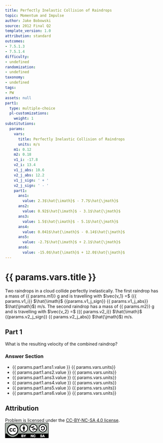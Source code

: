 ```yaml
---
title: Perfectly Inelastic Collision of Raindrops
topic: Momentum and Impulse
author: Jake Bobowski
source: 2012 Final Q2
template_version: 1.0
attribution: standard
outcomes:
- 7.5.1.3
- 7.5.1.4
difficulty:
- undefined
randomization:
- undefined
taxonomy:
- undefined
tags:
- PW
assets: null
part1:
  type: multiple-choice
  pl-customizations:
    weight: 1
substitutions:
  params:
    vars:
      title: Perfectly Inelastic Collision of Raindrops
      units: m/s
    m1: 0.12
    m2: 0.18
    v1_i: -17.8
    v2_i: 13.4
    v1_j_abs: 10.6
    v2_j_abs: 12.2
    v1_j_sign: ' + '
    v2_j_sign: ' - '
    part1:
      ans1:
        value: 2.3$\hat{\imath}$ - 7.7$\hat{\jmath}$
      ans2:
        value: 0.92$\hat{\imath}$ - 3.1$\hat{\jmath}$
      ans3:
        value: 1.5$\hat{\imath}$ - 5.1$\hat{\jmath}$
      ans4:
        value: 0.041$\hat{\imath}$ - 0.14$\hat{\jmath}$
      ans5:
        value: -2.7$\hat{\imath}$ + 2.1$\hat{\jmath}$
      ans6:
        value: -15.0$\hat{\imath}$ + 12.0$\hat{\jmath}$
---
```

# {{ params.vars.title }}
Two raindrops in a cloud collide perfectly inelastically. The first raindrop has a mass of {{ params.m1}} g and is travelling with $\vec{v_1} =$ ({{ params.v1_i}} $\hat{\imath}$ {{params.v1_j_sign}} {{ params.v1_j_abs}} $\hat{\jmath}$) m/s.
The second raindrop has a mass of {{ params.m2}} g and is travelling with $\vec{v_2} =$ ({{ params.v2_i}} $\hat{\imath}$ {{params.v2_j_sign}} {{ params.v2_j_abs}} $\hat{\jmath}$) m/s.

## Part 1

What is the resulting velocity of the combined raindrop?

### Answer Section

- {{ params.part1.ans1.value }} {{ params.vars.units}}
- {{ params.part1.ans2.value }} {{ params.vars.units}}
- {{ params.part1.ans3.value }} {{ params.vars.units}}
- {{ params.part1.ans4.value }} {{ params.vars.units}}
- {{ params.part1.ans5.value }} {{ params.vars.units}}
- {{ params.part1.ans6.value }} {{ params.vars.units}}

## Attribution

Problem is licensed under the [CC-BY-NC-SA 4.0 license](https://creativecommons.org/licenses/by-nc-sa/4.0/).<br> ![The Creative Commons 4.0 license requiring attribution-BY, non-commercial-NC, and share-alike-SA license.](https://raw.githubusercontent.com/firasm/bits/master/by-nc-sa.png)